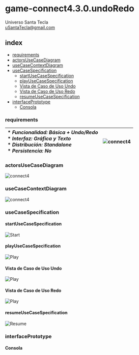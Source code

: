 # game-connect4.3.0.undoRedo
Universo Santa Tecla  
[uSantaTecla@gmail.com](mailto:uSantaTecla@gmail.com)  
  
## index

* [requirements](#requirements)
* [actorsUseCaseDiagram](#actorsUseCaseDiagram)   
* [useCaseContextDiagram](#useCaseContextDiagram)
* [useCaseSpecification](#useCaseSpecification)
  * [startUseCaseSpecification](#startUseCaseSpecification) 
  * [playUseCaseSpecification](#playUseCaseSpecification) 
  * [Vista de Caso de Uso Undo](#vista-de-caso-de-uso-undo)  
  * [Vista de Caso de Uso Redo](#vista-de-caso-de-uso-redo)  
  * [resumeUseCaseSpecification](#resumeUseCaseSpecification)   
* [interfacePrototype](#interfacePrototype)
  * [Consola](#consola)  

### requirements 

| * _Funcionalidad: **Básica + Undo/Redo**_<br/>  * _Interfaz: **Gráfica y Texto**_<br/>  * _Distribución: **Standalone**_<br/>  * _Persistencia: **No**_<br/> | ![connect4](../docs/images/conecta4.png) | 
| :------- | :------: |  

### actorsUseCaseDiagram  

![connect4]() 
### useCaseContextDiagram

![connect4]()  

### useCaseSpecification

#### startUseCaseSpecification
![Start]()  

#### playUseCaseSpecification 
![Play]()  

#### Vista de Caso de Uso Undo  
![Play]()  

#### Vista de Caso de Uso Redo  
![Play]()  

#### resumeUseCaseSpecification
![Resume]() 

### interfacePrototype 

#### Consola  